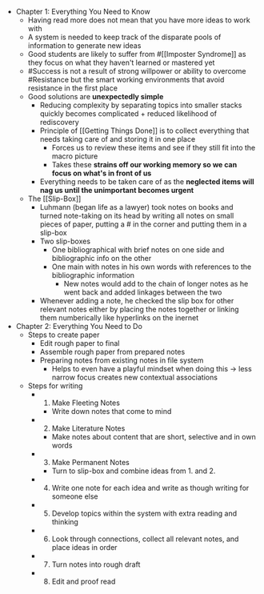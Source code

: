 - Chapter 1: Everything You Need to Know
    - Having read more does not mean that you have more ideas to work with 
    - A system is needed to keep track of the disparate pools of information to generate new ideas 
    - Good students are likely to suffer from #[[Imposter Syndrome]] as they focus on what they haven't learned or mastered yet 
    - #Success is not a result of strong willpower or ability to overcome #Resistance but the smart working environments that avoid resistance in the first place 
    - Good solutions are **unexpectedly simple**
        - Reducing complexity by separating topics into smaller stacks quickly becomes complicated + reduced likelihood of rediscovery 
        - Principle of [[Getting Things Done]] is to collect everything that needs taking care of and storing it in one place 
            - Forces us to review these items and see if they still fit into the macro picture 
            - Takes these **strains off our working memory so we can focus on what's in front of us**
        - Everything needs to be taken care of as the **neglected items will nag us until the unimportant becomes urgent**
    - The [[Slip-Box]]
        - Luhmann (began life as a lawyer) took notes on books and turned note-taking on its head by writing all notes on small pieces of paper, putting a # in the corner and putting them in a slip-box
        - Two slip-boxes
            - One bibliographical with brief notes on one side and bibliographic info on the other 
            - One main with notes in his own words with references to the bibliographic information 
                - New notes would add to the chain of longer notes as he went back and added linkages between the two 
        - Whenever adding a note, he checked the slip box for other relevant notes either by placing the notes together or linking them numberically like hyperlinks on the inernet 
- Chapter 2: Everything You Need to Do
    - Steps to create paper
        - Edit rough paper to final
        - Assemble rough paper from prepared notes
        - Preparing notes from existing notes in file system 
            - Helps to even have a playful mindset when doing this -> less narrow focus creates new contextual associations
    - Steps for writing 
        - 1. Make Fleeting Notes
            - Write down notes that come to mind 
        - 2. Make Literature Notes
            - Make notes about content that are short, selective and in own words 
        - 3. Make Permanent Notes
            - Turn to slip-box and combine ideas from 1. and 2. 
        - 4. Write one note for each idea and write as though writing for someone else 
        - 5. Develop topics within the system with extra reading and thinking 
        - 6. Look through connections, collect all relevant notes, and place ideas in order 
        - 7. Turn notes into rough draft
        - 8. Edit and proof read 
